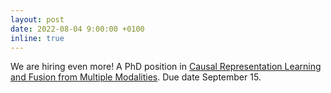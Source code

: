 ```yaml
---
layout: post
date: 2022-08-04 9:00:00 +0100
inline: true
---
```


We are hiring even more! A PhD position in [Causal Representation Learning and Fusion from Multiple Modalities](https://vacatures.uva.nl/UvA/job/PhD-Candidate-in-Causal-Representation-Learning-and-Fusion-from-Multiple-Modalities/752007002/). Due date September 15.

